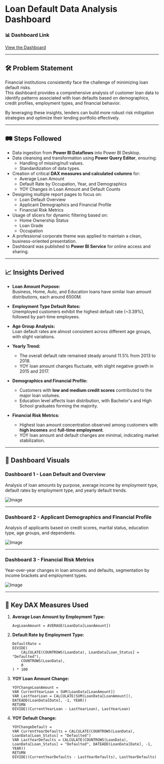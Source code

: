 # Loan Default Data Analysis Dashboard

### 📊 Dashboard Link
[View the Dashboard](https://app.powerbi.com/links/eUSAH4vojS?ctid=902549a3-b690-4dc6-b1fc-d8522ac75e80&pbi_source=linkShare)

---

## 🛠 Problem Statement

Financial institutions consistently face the challenge of minimizing loan default risks.  
This dashboard provides a comprehensive analysis of customer loan data to identify patterns associated with loan defaults based on demographics, credit profiles, employment types, and financial behavior.

By leveraging these insights, lenders can build more robust risk mitigation strategies and optimize their lending portfolio effectively.

---

## 🛤 Steps Followed

- Data ingestion from **Power BI Dataflows** into Power BI Desktop.
- Data cleansing and transformation using **Power Query Editor**, ensuring:
  - Handling of missing/null values.
  - Standardization of data types.
- Creation of critical **DAX measures and calculated columns** for:
  - Average Loan Amount
  - Default Rate by Occupation, Year, and Demographics
  - YOY Changes in Loan Amount and Default Counts
- Designing multiple report pages to focus on:
  - Loan Default Overview
  - Applicant Demographics and Financial Profile
  - Financial Risk Metrics
- Usage of slicers for dynamic filtering based on:
  - Home Ownership Status
  - Loan Grade
  - Occupation
- A professional corporate theme was applied to maintain a clean, business-oriented presentation.
- Dashboard was published to **Power BI Service** for online access and sharing.

---

## 📈 Insights Derived

- **Loan Amount Purpose:**  
  Business, Home, Auto, and Education loans have similar loan amount distributions, each around 6500M.

- **Employment Type Default Rates:**  
  Unemployed customers exhibit the highest default rate (~3.39%), followed by part-time employees.

- **Age Group Analysis:**  
  Loan default rates are almost consistent across different age groups, with slight variations.

- **Yearly Trend:**  
  - The overall default rate remained steady around 11.5% from 2013 to 2018.
  - YOY loan amount changes fluctuate, with slight negative growth in 2015 and 2017.

- **Demographics and Financial Profile:**  
  - Customers with **low and medium credit scores** contributed to the major loan volumes.
  - Education level affects loan distribution, with Bachelor's and High School graduates forming the majority.

- **Financial Risk Metrics:**  
  - Highest loan amount concentration observed among customers with **high incomes** and **full-time employment**.
  - YOY loan amount and default changes are minimal, indicating market stabilization.

---

## 📸 Dashboard Visuals

### Dashboard 1 - Loan Default and Overview

Analysis of loan amounts by purpose, average income by employment type, default rates by employment type, and yearly default trends.

![Image](https://github.com/user-attachments/assets/8ea408ad-9f3f-4ab7-9f38-bc019f9c5949)

---

### Dashboard 2 - Applicant Demographics and Financial Profile

Analysis of applicants based on credit scores, marital status, education type, age groups, and dependents.

![Image](https://github.com/user-attachments/assets/207aaafb-938f-4b21-9703-b0864f783ef5)

---

### Dashboard 3 - Financial Risk Metrics

Year-over-year changes in loan amounts and defaults, segmentation by income brackets and employment types.

![Image](https://github.com/user-attachments/assets/e65071b8-9127-48f9-b22d-48d4a331a6d0)

---

## 🧠 Key DAX Measures Used

1. **Average Loan Amount by Employment Type:**
    ```DAX
    AvgLoanAmount = AVERAGE(LoanData[LoanAmount])
    ```

2. **Default Rate by Employment Type:**
    ```DAX
    DefaultRate = 
    DIVIDE(
        CALCULATE(COUNTROWS(LoanData), LoanData[Loan_Status] = "Defaulted"),
        COUNTROWS(LoanData),
        0
    ) * 100
    ```

3. **YOY Loan Amount Change:**
    ```DAX
    YOYChangeLoanAmount = 
    VAR CurrentYearLoan = SUM(LoanData[LoanAmount])
    VAR LastYearLoan = CALCULATE(SUM(LoanData[LoanAmount]), DATEADD(LoanData[Date], -1, YEAR))
    RETURN
    DIVIDE((CurrentYearLoan - LastYearLoan), LastYearLoan)
    ```

4. **YOY Default Change:**
    ```DAX
    YOYChangeDefault = 
    VAR CurrentYearDefaults = CALCULATE(COUNTROWS(LoanData), LoanData[Loan_Status] = "Defaulted")
    VAR LastYearDefaults = CALCULATE(COUNTROWS(LoanData), LoanData[Loan_Status] = "Defaulted", DATEADD(LoanData[Date], -1, YEAR))
    RETURN
    DIVIDE((CurrentYearDefaults - LastYearDefaults), LastYearDefaults)
    ```



